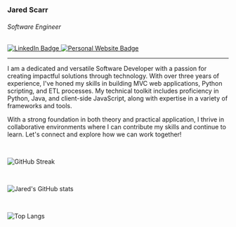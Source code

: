### Jared Scarr
###### Software Engineer

<div id="badges">
  <a href="https://www.linkedin.com/in/jaredscarr">
    <img src="https://img.shields.io/badge/LinkedIn-blue?style=plastic&logo=linkedin&logoColor=white" alt="LinkedIn Badge"/>
  </a>
  <a href="https://www.jaredscarr.com">
    <img src="https://img.shields.io/badge/jaredscarr.com-B695C0?style=plastic" alt="Personal Website Badge"/>
  </a>
</div>

---

I am a dedicated and versatile Software Developer with a passion for creating impactful solutions through technology. With over three years of experience, I've honed my skills in building MVC web applications, Python scripting, and ETL processes. My technical toolkit includes proficiency in Python, Java, and client-side JavaScript, along with expertise in a variety of frameworks and tools.

With a strong foundation in both theory and practical application, I thrive in collaborative environments where I can contribute my skills and continue to learn. Let's connect and explore how we can work together!

<br />

![GitHub Streak](http://github-readme-streak-stats.herokuapp.com?user=jaredscarr&border_radius=15&date_format=j%20M%5B%20Y%5D&theme=transparent)

<br />

![Jared's GitHub stats](https://github-readme-stats.vercel.app/api?username=jaredscarr&show_icons=true&count_private=true&rank_icon=github&theme=transparent)

<br />

![Top Langs](https://github-readme-stats.vercel.app/api/top-langs/?username=jaredscarr&layout=compact&langs_count=10&hide_progress=true&theme=transparent)
